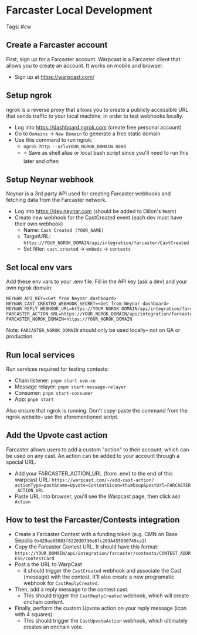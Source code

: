 # Farcaster Local Development

Tags: #cw

## Create a Farcaster account

First, sign up for a Farcaster account. Warpcast is a Farcaster client that allows you to create an account. It works on mobile and browser.

- Sign up at https://warpcast.com/

## Setup ngrok

ngrok is a reverse proxy that allows you to create a publicly accessible URL that sends traffic to your local machine, in order to test webhooks locally.

- Log into https://dashboard.ngrok.com (create free personal account)
- Go to `Domains` -> `New Domain` to generate a free static domain
- Use this command to run ngrok:
	- `ngrok http --url=YOUR_NGROK_DOMAIN 8080`
	- ⭐️ Save as shell alias or local bash script since you'll need to run this later and often

## Setup Neynar webhook

Neynar is a 3rd party API used for creating Farcaster webhooks and fetching data from the Farcaster network.

- Log into https://dev.neynar.com (should be added to Dillon's team)
- Create new webhook for the CastCreated event (each dev must have their own webhook)
	- Name: `Cast Created (YOUR_NAME)`
	- TargetURL: `https://YOUR_NGROK_DOMAIN/api/integration/farcaster/CastCreated`
	- Set filter: `cast.created` -> `embeds` -> `contests`

## Set local env vars

Add these env vars to your .env file. Fill in the API key (ask a dev) and your own ngrok domain:

```
NEYNAR_API_KEY=<Get from Neynar dashboard>
NEYNAR_CAST_CREATED_WEBHOOK_SECRET=<Get from Neynar dashboard>
NEYNAR_REPLY_WEBHOOK_URL=https://YOUR_NGROK_DOMAIN/api/integration/farcaster/ReplyCastCreated
FARCASTER_ACTION_URL=https://YOUR_NGROK_DOMAIN/api/integration/farcaster/CastUpvoteAction
FARCASTER_NGROK_DOMAIN=https://YOUR_NGROK_DOMAIN
```

Note: `FARCASTER_NGROK_DOMAIN` should only be used locally– not on QA or production.

## Run local services

Run services required for testing contests:

- Chain listener: `pnpm start-evm-ce`
- Message relayer: `pnpm start-message-relayer`
- Consumer: `pnpm start-consumer`
- App: `pnpm start`

Also ensure that ngrok is running. Don't copy-paste the command from the ngrok website– use the aforementioned script.

## Add the Upvote cast action

Farcaster allows users to add a custom "action" to their account, which can be used on any cast. An action can be added to your account through a special URL.
- Add your FARCASTER_ACTION_URL (from .env) to the end of this warpcast URL: `https://warpcast.com/~/add-cast-action?actionType=post&name=Upvote+Content&icon=thumbsup&postUrl=FARCASTER_ACTION_URL`
- Paste URL into browser, you'll see the Warpcast page, then click `Add Action`

## How to test the Farcaster/Contests integration
- Create a Farcaster Contest with a funding token (e.g. CMN on Base Sepolia `0x429ae85883f82203D736e8fc203A455990745ca1`)
- Copy the Farcaster Contest URL. It should have this format: `https://YOUR_DOMAIN/api/integration/farcaster/contests/CONTEST_ADDRESS/contestCard`
- Post a the URL to WarpCast
  - it should trigger the `CastCreated` webhook and associate the Cast (message) with the contest. It'll also create a new programatic webhook for `CastReplyCreated`.
- Then, add a reply message to the contest cast.
	- This should trigger the `CastReplyCreated` webhook, which will create onchain content.
- Finally, perform the custom Upvote action on your reply message (icon with 4 squares).
	- This should trigger the `CastUpvoteAction` webhook, which ultimately creates an onchain vote.
